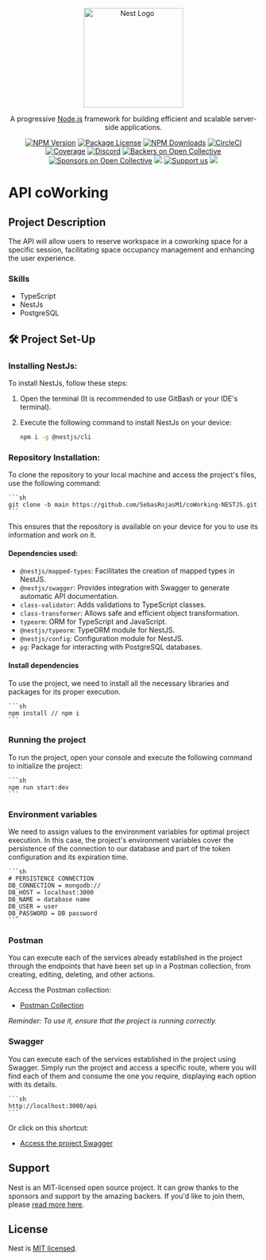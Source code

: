 <p align="center">
  <a href="http://nestjs.com/" target="blank"><img src="https://nestjs.com/img/logo-small.svg" width="200" alt="Nest Logo" /></a>
</p>

[circleci-image]: https://img.shields.io/circleci/build/github/nestjs/nest/master?token=abc123def456
[circleci-url]: https://circleci.com/gh/nestjs/nest

  <p align="center">A progressive <a href="http://nodejs.org" target="_blank">Node.js</a> framework for building efficient and scalable server-side applications.</p>
    <p align="center">
<a href="https://www.npmjs.com/~nestjscore" target="_blank"><img src="https://img.shields.io/npm/v/@nestjs/core.svg" alt="NPM Version" /></a>
<a href="https://www.npmjs.com/~nestjscore" target="_blank"><img src="https://img.shields.io/npm/l/@nestjs/core.svg" alt="Package License" /></a>
<a href="https://www.npmjs.com/~nestjscore" target="_blank"><img src="https://img.shields.io/npm/dm/@nestjs/common.svg" alt="NPM Downloads" /></a>
<a href="https://circleci.com/gh/nestjs/nest" target="_blank"><img src="https://img.shields.io/circleci/build/github/nestjs/nest/master" alt="CircleCI" /></a>
<a href="https://coveralls.io/github/nestjs/nest?branch=master" target="_blank"><img src="https://coveralls.io/repos/github/nestjs/nest/badge.svg?branch=master#9" alt="Coverage" /></a>
<a href="https://discord.gg/G7Qnnhy" target="_blank"><img src="https://img.shields.io/badge/discord-online-brightgreen.svg" alt="Discord"/></a>
<a href="https://opencollective.com/nest#backer" target="_blank"><img src="https://opencollective.com/nest/backers/badge.svg" alt="Backers on Open Collective" /></a>
<a href="https://opencollective.com/nest#sponsor" target="_blank"><img src="https://opencollective.com/nest/sponsors/badge.svg" alt="Sponsors on Open Collective" /></a>
  <a href="https://paypal.me/kamilmysliwiec" target="_blank"><img src="https://img.shields.io/badge/Donate-PayPal-ff3f59.svg"/></a>
    <a href="https://opencollective.com/nest#sponsor"  target="_blank"><img src="https://img.shields.io/badge/Support%20us-Open%20Collective-41B883.svg" alt="Support us"></a>
  <a href="https://twitter.com/nestframework" target="_blank"><img src="https://img.shields.io/twitter/follow/nestframework.svg?style=social&label=Follow"></a>
</p>
  <!--[![Backers on Open Collective](https://opencollective.com/nest/backers/badge.svg)](https://opencollective.com/nest#backer)
  [![Sponsors on Open Collective](https://opencollective.com/nest/sponsors/badge.svg)](https://opencollective.com/nest#sponsor)-->

# API coWorking

## Project Description
The API will allow users to reserve workspace in a coworking space for a specific session, facilitating space occupancy management and enhancing the user experience.

### Skills
- TypeScript
- NestJs
- PostgreSQL

## 🛠 Project Set-Up

### Installing NestJs:
To install NestJs, follow these steps:

1. Open the terminal (It is recommended to use GitBash or your IDE's terminal).
2. Execute the following command to install NestJs on your device:

    ```sh
    npm i -g @nestjs/cli
    ```

### Repository Installation:
To clone the repository to your local machine and access the project's files, use the following command:

    ```sh
    git clone -b main https://github.com/SebasRojasM1/coWorking-NESTJS.git
    ```

This ensures that the repository is available on your device for you to use its information and work on it.

#### Dependencies used:
- `@nestjs/mapped-types`: Facilitates the creation of mapped types in NestJS.
- `@nestjs/swagger`: Provides integration with Swagger to generate automatic API documentation.
- `class-validator`: Adds validations to TypeScript classes.
- `class-transformer`: Allows safe and efficient object transformation.
- `typeorm`: ORM for TypeScript and JavaScript.
- `@nestjs/typeorm`: TypeORM module for NestJS.
- `@nestjs/config`: Configuration module for NestJS.
- `pg`: Package for interacting with PostgreSQL databases.

#### Install dependencies
To use the project, we need to install all the necessary libraries and packages for its proper execution.

    ```sh
    npm install // npm i
    ```

### Running the project
To run the project, open your console and execute the following command to initialize the project:

    ```sh
    npm run start:dev
    ```

### Environment variables
We need to assign values to the environment variables for optimal project execution. In this case, the project's environment variables cover the persistence of the connection to our database and part of the token configuration and its expiration time.

    ```sh
    # PERSISTENCE CONNECTION
    DB_CONNECTION = mongodb://
    DB_HOST = localhost:3000
    DB_NAME = database name
    DB_USER = user 
    DB_PASSWORD = DB password
    ```

### Postman
You can execute each of the services already established in the project through the endpoints that have been set up in a Postman collection, from creating, editing, deleting, and other actions.

Access the Postman collection:
- [Postman Collection]()

_Reminder: To use it, ensure that the project is running correctly._

### Swagger
You can execute each of the services established in the project using Swagger. Simply run the project and access a specific route, where you will find each of them and consume the one you require, displaying each option with its details.

    ```sh
    http://localhost:3000/api
    ```
Or click on this shortcut:
- [Access the project Swagger](http://localhost:3000/api-doc)


## Support

Nest is an MIT-licensed open source project. It can grow thanks to the sponsors and support by the amazing backers. If you'd like to join them, please [read more here](https://docs.nestjs.com/support).

## License

Nest is [MIT licensed](LICENSE).
